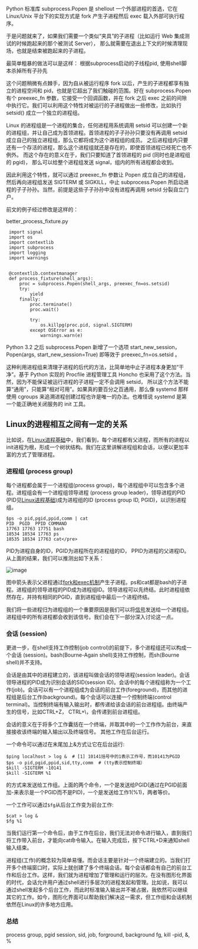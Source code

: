 Python 标准库 subprocess.Popen 是 shellout 一个外部进程的首选，它在 Linux/Unix 平台下的实现方式是 fork 产生子进程然后 exec 载入外部可执行程序。

于是问题就来了，如果我们需要一个类似“夹具”的子进程（比如运行 Web 集成测试的时候跑起来的那个被测试 Server）， 那么就需要在退出上下文的时候清理现场，也就是结束被跑起来的子进程。

最简单粗暴的做法可以是这样：
根据subprocess启动的子线程pid, 使用shell脚本杀掉所有子孙先

这个问题稍微有点棘手，因为自从被运行程序 fork 以后，产生的子进程都享有独立的进程空间和 pid，也就是它超出了我们触碰的范围。好在 subprocess.Popen 有个 preexec_fn 参数，它接受一个回调函数，并在 fork 之后 exec 之前的间隙中执行它。我们可以利用这个特性对被运行的子进程做出一些修改，比如执行 setsid() 成立一个独立的进程组。

Linux 的进程组是一个进程的集合，任何进程用系统调用 setsid 可以创建一个新的进程组，并让自己成为首领进程。首领进程的子子孙孙只要没有再调用 setsid 成立自己的独立进程组，那么它都将成为这个进程组的成员。 之后进程组内只要还有一个存活的进程，那么这个进程组就还是存在的，即使首领进程已经死亡也不例外。 而这个存在的意义在于，我们只要知道了首领进程的 pid (同时也是进程组的 pgid)， 那么可以给整个进程组发送 signal，组内的所有进程都会收到。

因此利用这个特性，就可以通过 preexec_fn 参数让 Popen 成立自己的进程组， 然后再向进程组发送 SIGTERM 或 SIGKILL，中止 subprocess.Popen 所启动进程的子子孙孙。当然，前提是这些子子孙孙中没有进程再调用 setsid 分裂自立门户。

前文的例子经过修改是这样的：

better_process_fixture.py
```
 import signal
 import os
 import contextlib
 import subprocess
 import logging
 import warnings


 @contextlib.contextmanager
 def process_fixture(shell_args):
     proc = subprocess.Popen(shell_args, preexec_fn=os.setsid)
     try:
         yield
     finally:
         proc.terminate()
         proc.wait()

         try:
             os.killpg(proc.pid, signal.SIGTERM)
         except OSError as e:
             warnings.warn(e)
```
Python 3.2 之后 subprocess.Popen 新增了一个选项 start_new_session， Popen(args, start_new_session=True) 即等效于 preexec_fn=os.setsid 。

这种利用进程组来清理子进程的后代的方法，比简单地中止子进程本身更加“干净”。基于 Python 实现的 Procfile 进程管理工具 Honcho 也采用了这个方法。当然，因为不能保证被运行进程的子进程一定不会调用 setsid， 所以这个方法不能算“通用”，只能算“相对可用”。如果真的要百分之百通用，那么像 systemd 那样使用 cgroups 来追溯进程创建过程也许是唯一的办法。也难怪说 systemd 是第一个能正确地关闭服务的 init 工具。

## Linux的进程相互之间有一定的关系
比如说，在[Linux进程基础](http://www.cnblogs.com/vamei/archive/2012/09/20/2694466.html)中，我们看到，每个进程都有父进程，而所有的进程以init进程为根，形成一个树状结构。我们在这里讲解进程组和会话，以便以更加丰富的方式了管理进程。

### 进程组 (process group)

每个进程都会属于一个进程组(process group)，每个进程组中可以包含多个进程。进程组会有一个进程组领导进程 (process group leader)，领导进程的PID (PID见[Linux进程基础](http://www.cnblogs.com/vamei/archive/2012/09/20/2694466.html))成为进程组的ID (process group ID, PGID)，以识别进程组。
```
$ps -o pid,pgid,ppid,comm | cat
PID  PGID  PPID COMMAND
17763 17763 17751 bash
18534 18534 17763 ps
18535 18534 17763 cat</pre>
```
PID为进程自身的ID，PGID为进程所在的进程组的ID， PPID为进程的父进程ID。从上面的结果，我们可以推测出如下关系：

![image](http://upload-images.jianshu.io/upload_images/13148580-56b03d609acded45.jpg?imageMogr2/auto-orient/strip%7CimageView2/2/w/1240) 

图中箭头表示父进程通过[fork和exec机制](http://www.cnblogs.com/vamei/archive/2012/09/20/2694466.html)产生子进程。ps和cat都是bash的子进程。进程组的领导进程的PID成为进程组ID。领导进程可以先终结。此时进程组依然存在，并持有相同的PGID，直到进程组中最后一个进程终结。

我们将一些进程归为进程组的一个重要原因是我们可以将[信号](http://www.cnblogs.com/vamei/archive/2012/10/04/2711818.html)发送给一个进程组。进程组中的所有进程都会收到该信号。我们会在下一部分深入讨论这一点。

### 会话 (session)

更进一步，在shell支持工作控制(job control)的前提下，多个进程组还可以构成一个会话 (session)。bash(Bourne-Again shell)支持工作控制，而sh(Bourne shell)并不支持。

会话是由其中的进程建立的，该进程叫做会话的领导进程(session leader)。会话领导进程的PID成为识别会话的SID(session ID)。会话中的每个进程组称为一个工作(job)。会话可以有一个进程组成为会话的前台工作(foreground)，而其他的进程组是后台工作(background)。每个会话可以连接一个控制终端(control terminal)。当控制终端有输入输出时，都传递给该会话的前台进程组。由终端产生的信号，比如CTRL+Z， CTRL+\，会传递到前台进程组。

会话的意义在于将多个工作囊括在一个终端，并取其中的一个工作作为前台，来直接接收该终端的输入输出以及终端信号。 其他工作在后台运行。

一个命令可以通过在末尾加上&方式让它在后台运行:
```
$ping localhost > log &  # [1] 10141括号中的1表示工作号，而10141为PGID
$ps -o pid,pgid,ppid,sid,tty,comm  # (tty表示控制终端）
$kill -SIGTERM -10141
$kill -SIGTERM %1
```
的方式来发送给工作组。上面的两个命令，一个是发送给PGID(通过在PGID前面加-来表示是一个PGID而不是PID)，一个是发送给工作1(%1)，两者等价。

一个工作可以通过`$fg`从后台工作变为前台工作:
```
$cat > log &
$fg %1
```
当我们运行第一个命令后，由于工作在后台，我们无法对命令进行输入，直到我们将工作带入前台，才能向cat命令输入。在输入完成后，按下CTRL+D来通知shell输入结束。 

进程组(工作)的概念较为简单易懂。而会话主要是针对一个终端建立的。当我们打开多个终端窗口时，实际上就创建了多个终端会话。每个会话都会有自己的前台工作和后台工作。这样，我们就为进程增加了管理和运行的层次。在没有图形化界面的时代，会话允许用户通过shell进行多层次的进程发起和管理。比如说，我可以通过shell发起多个后台工作，而此时标准输入输出并不被占据，我依然可以继续其它的工作。如今，图形化界面可以帮助我们解决这一需求，但工作组和会话机制依然在Linux的许多地方应用。 

### 总结 
process group, pgid 
session, sid, job, forground, background
fg, kill -pid, &, %
